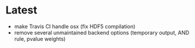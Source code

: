 # Latest

- make Travis CI handle osx (fix HDF5 compilation)
- remove several unmaintained backend options (temporary output, AND rule, pvalue weights)
